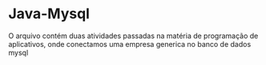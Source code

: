 # Java-Mysql

O arquivo contém duas atividades passadas na matéria de programação de aplicativos, onde conectamos uma empresa generica no banco de dados mysql

